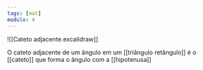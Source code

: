 ```yaml
---
tags: [mat]
modulo: 4
---
```


![[Cateto adjacente.excalidraw]]

O cateto adjacente de um ângulo em um [[triângulo retângulo]] é o [[cateto]] que forma o ângulo com a [[hipotenusa]]